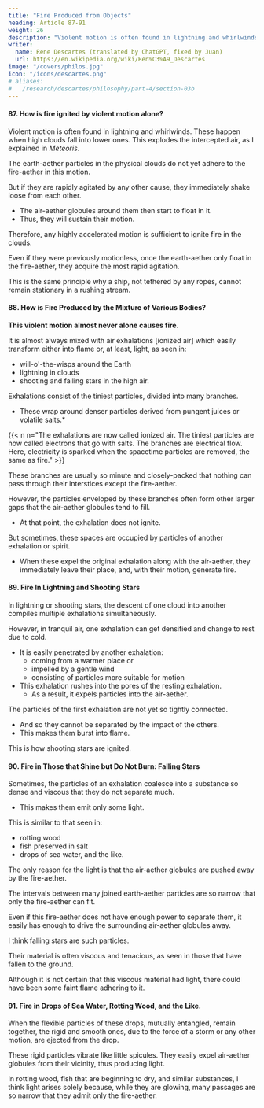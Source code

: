 ```yaml
---
title: "Fire Produced from Objects"
heading: Article 87-91
weight: 26
description: "Violent motion is often found in lightning and whirlwinds. These happen when high clouds fall into lower ones"
writer:
  name: Rene Descartes (translated by ChatGPT, fixed by Juan)
  url: https://en.wikipedia.org/wiki/Ren%C3%A9_Descartes
image: "/covers/philos.jpg"
icon: "/icons/descartes.png"
# aliases:
#   /research/descartes/philosophy/part-4/section-03b
---
```




#### 87. How is fire ignited by violent motion alone?

<!-- It matters little from which cause the terrestrial particles first begin to move very rapidly.  -->
 <!-- but is carried away with it. -->

<!-- terrestrial -->


Violent motion is often found in lightning and whirlwinds. These happen when high clouds fall into lower ones. This explodes the intercepted air, as I explained in *Meteoris*.

The earth-aether particles in the physical clouds do not yet adhere to the fire-aether in this motion. 

But if they are rapidly agitated by any other cause, they immediately shake loose from each other.
- The air-aether globules around them then start to float in it.
- Thus, they will sustain their motion. 

Therefore, any highly accelerated motion is sufficient to ignite fire in the clouds. 

Even if they were previously motionless, once the earth-aether only float in the fire-aether, they acquire the most rapid agitation. 

This is the same principle why a ship, not tethered by any ropes, cannot remain stationary in a rushing stream.



#### 88. How is Fire Produced by the Mixture of Various Bodies?

**This violent motion almost never alone causes fire.** 

It is almost always mixed with air exhalations [ionized air] which easily transform either into flame or, at least, light, as seen in:
- will-o'-the-wisps around the Earth
- lightning in clouds
- shooting and falling stars in the high air.

Exhalations consist of the tiniest particles, divided into many branches.
- These wrap around denser particles derived from pungent juices or volatile salts.*

{{< n n="The exhalations are now called ionized air. The tiniest particles are now called electrons that go with salts. The branches are electrical flow. Here, electricity is sparked when the spacetime particles are removed, the same as fire." >}}


These branches are usually so minute and closely-packed that nothing can pass through their interstices except the fire-aether.

However, the particles enveloped by these branches often form other larger gaps that the air-aether globules tend to fill. 
- At that point, the exhalation does not ignite.

But sometimes, these spaces are occupied by particles of another exhalation or spirit. 
- When these expel the original exhalation along with the air-aether, they immediately leave their place, and, with their motion, generate fire.


#### 89. Fire In Lightning and Shooting Stars

In lightning or shooting stars, the descent of one cloud into another compiles multiple exhalations simultaneously.

 <!-- becomes apparent due to  -->

However, in tranquil air, one exhalation can get densified and change to rest due to cold.
- It is easily penetrated by another exhalation:
  - coming from a warmer place or
  - impelled by a gentle wind
  - consisting of particles more suitable for motion
- This exhalation rushes into the pores of the resting exhalation.
  - As a result, it expels particles into the air-aether. 

The particles of the first exhalation are not yet so tightly connected.
- And so they cannot be separated by the impact of the others.
- This makes them burst into flame. 

This is how shooting stars are ignited.



#### 90. Fire in Those that Shine but Do Not Burn: Falling Stars

Sometimes, the particles of an exhalation coalesce into a substance so dense and viscous that they do not separate much.
- This makes them emit only some light.

This is similar to that seen in:
- rotting wood
- fish preserved in salt
- drops of sea water, and the like.

The only reason for the light is that the air-aether globules are pushed away by the fire-aether. 

The intervals between many joined earth-aether particles are so narrow that only the fire-aether can fit.

<!-- terrestrial -->

Even if this fire-aether does not have enough power to separate them, it easily has enough to drive the surrounding air-aether globules away.

I think falling stars are such particles.

Their material is often viscous and tenacious, as seen in those that have fallen to the ground. 

Although it is not certain that this viscous material had light, there could have been some faint flame adhering to it.


#### 91. Fire in Drops of Sea Water, Rotting Wood, and the Like.

<!-- In the case of drops of sea water, the nature of which we explained earlier, it is easy to see how light is produced.  -->

When the flexible particles of these drops, mutually entangled, remain together, the rigid and smooth ones, due to the force of a storm or any other motion, are ejected from the drop. 

These rigid particles vibrate like little spicules. They easily expel air-aether globules from their vicinity, thus producing light. 

In rotting wood, fish that are beginning to dry, and similar substances, I think light arises solely because, while they are glowing, many passages are so narrow that they admit only the fire-aether.
